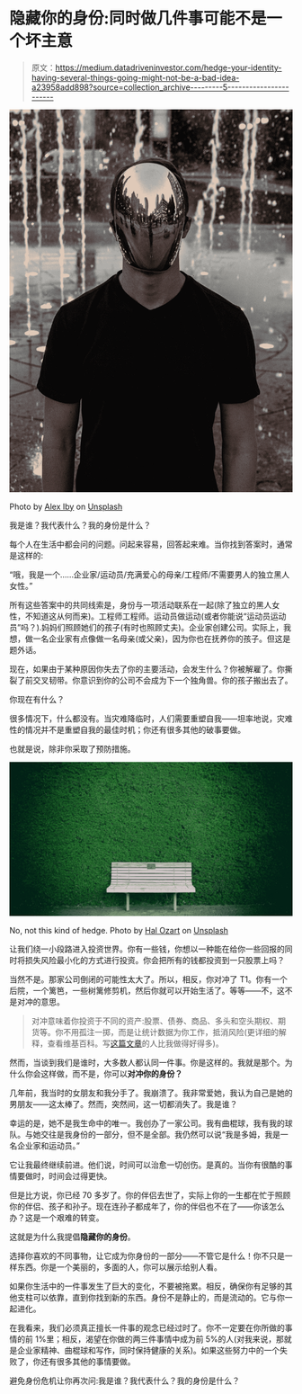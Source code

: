 # 隐藏你的身份:同时做几件事可能不是一个坏主意

> 原文：<https://medium.datadriveninvestor.com/hedge-your-identity-having-several-things-going-might-not-be-a-bad-idea-a23958add898?source=collection_archive---------5----------------------->

![](img/5ab152a2b92ec39ce850ff36d6e48422.png)

Photo by [Alex Iby](https://unsplash.com/photos/aU1cBKa3mJU?utm_source=unsplash&utm_medium=referral&utm_content=creditCopyText) on [Unsplash](https://unsplash.com/search/photos/identity?utm_source=unsplash&utm_medium=referral&utm_content=creditCopyText)

我是谁？我代表什么？我的身份是什么？

每个人在生活中都会问的问题。问起来容易，回答起来难。当你找到答案时，通常是这样的:

“哦，我是一个……企业家/运动员/充满爱心的母亲/工程师/不需要男人的独立黑人女性。”

所有这些答案中的共同线索是，身份与一项活动联系在一起(除了独立的黑人女性，不知道这从何而来)。工程师工程师。运动员做运动(或者你能说“运动员运动员”吗？).妈妈们照顾她们的孩子(有时也照顾丈夫)。企业家创建公司。实际上，我想，做一名企业家有点像做一名母亲(或父亲)，因为你也在抚养你的孩子。但这是题外话。

现在，如果由于某种原因你失去了你的主要活动，会发生什么？你被解雇了。你撕裂了前交叉韧带。你意识到你的公司不会成为下一个独角兽。你的孩子搬出去了。

你现在有什么？

很多情况下，什么都没有。当灾难降临时，人们需要重塑自我——坦率地说，灾难性的情况并不是重塑自我的最佳时机；你还有很多其他的破事要做。

也就是说，除非你采取了预防措施。

![](img/13995f160b61128d76c966c1ced19d74.png)

No, not this kind of hedge. Photo by [Hal Ozart](https://unsplash.com/photos/MyRBq7GoVK0?utm_source=unsplash&utm_medium=referral&utm_content=creditCopyText) on [Unsplash](https://unsplash.com/search/photos/hedge?utm_source=unsplash&utm_medium=referral&utm_content=creditCopyText)

让我们绕一小段路进入投资世界。你有一些钱，你想以一种能在给你一些回报的同时将损失风险最小化的方式进行投资。你会把所有的钱都投资到一只股票上吗？

当然不是。那家公司倒闭的可能性太大了。所以，相反，你对冲了 T1。你有一个后院，一个篱笆，一些树篱修剪机，然后你就可以开始生活了。等等——不，这不是对冲的意思。

> 对冲意味着你投资于不同的资产:股票、债券、商品、多头和空头期权、期货等。你不用孤注一掷，而是让统计数据为你工作，抵消风险(更详细的解释，查看维基百科。写[这篇文章](https://en.wikipedia.org/wiki/Hedge_(finance)#Hedging_a_stock_price)的人比我做得好得多)。

然而，当谈到我们是谁时，大多数人都认同一件事。你是这样的。我就是那个。为什么你会这样做，而不是，你可以**对冲你的身份？**

几年前，我当时的女朋友和我分手了。我崩溃了。我非常爱她，我认为自己是她的男朋友——这太棒了。然而，突然间，这一切都消失了。我是谁？

幸运的是，她不是我生命中的唯一。我创办了一家公司。我有曲棍球，我有我的球队。与她交往是我身份的一部分，但不是全部。我仍然可以说“我是多姆，我是一名企业家和运动员。”

它让我最终继续前进。他们说，时间可以治愈一切创伤。是真的。当你有很酷的事情要做时，时间会过得更快。

但是比方说，你已经 70 多岁了。你的伴侣去世了，实际上你的一生都在忙于照顾你的伴侣、孩子和孙子。现在连孙子都成年了，你的伴侣也不在了——你该怎么办？这是一个艰难的转变。

这就是为什么我提倡**隐藏你的身份**。

选择你喜欢的不同事物，让它成为你身份的一部分——不管它是什么！你不只是一样东西。你是一个美丽的，多面的人，你可以展示给别人看。

如果你生活中的一件事发生了巨大的变化，不要被拖累。相反，确保你有足够的其他支柱可以依靠，直到你找到新的东西。身份不是静止的，而是流动的。它与你一起进化。

在我看来，我们必须真正擅长一件事的观念已经过时了。你不一定要在你所做的事情的前 1%里；相反，渴望在你做的两三件事情中成为前 5%的人(对我来说，那就是企业家精神、曲棍球和写作，同时保持健康的关系)。如果这些努力中的一个失败了，你还有很多其他的事情要做。

避免身份危机让你再次问:我是谁？我代表什么？我的身份是什么？
